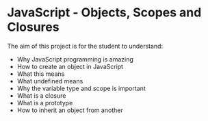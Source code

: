 # JavaScript - Objects, Scopes and Closures

The aim of this project is for the student to understand:

* Why JavaScript programming is amazing
* How to create an object in JavaScript
* What this means
* What undefined means
* Why the variable type and scope is important
* What is a closure
* What is a prototype
* How to inherit an object from another
